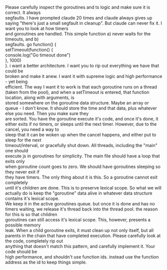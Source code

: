 Please carefully inspect the goroutines and ts logic and make sure it is correct. It always  
 segfaults. I have prompted claude 20 times and claude always gives up saying "there's just a 
 small segfault in cleanup". But claude can never fix it. I want you to look at how timers   
 and goroutines are handled. This simple function a) never waits for the timeouts, and b)   
 segfaults. go function() {                                  
   setTimeout(function() {                                  
     console.log("Go timeout done")                            
   }, 1000)                                         
 }. i want a better architecture. I want you to rip out everything we have that could be    
 broken and make it anew. I want it with supreme logic and high performance - yet being    
 efficient. The way I want it to work is that each goroutine runs on a thread (taken from the 
 pool), and when a setTimeout is entered, that function location, along with arguments, is   
 stored somewhere on the goroutine data structure. Maybe an array or queue - I don't know. It 
 should store the time and that data, plus whatever else you need. Then you make sure they   
 are sorted. You have the goroutine execute it's code, and once it's done, it either exits if 
 no timers, or sleeps until the next timer. However, due to the cancel, you need a way to   
 sleep that it can be woken up when the cancel happens, and either put to sleep for the next  
 timeout/interval, or gracefully shut down. All threads, including the "main" one should    
 execute js in goroutines for simplicity. The main file should have a loop that exits only   
 when goroutine count goes to zero. We should have goroutines sleeping so they never exit if  
 they have timers. The only thing about it is this. So a goroutine cannot exit completely   
 until it's children are done. This is to preserve lexical scope. So what we will actually do 
 is keep the "goroutine" data alive in whatever data structure contains it's lexical scope.  
 We keep it in the active goroutines queue. but once it is done and has no timers waiting, we 
 release it's thread back into the thread pool. the reason for this is so that children    
 goroutines can still access it's lexical scope. This, however, presents a possible memory   
 leak. When a child goroutine exits, it must clean up not only itself, but all parents in the 
 chain that have completed execution. Please carefully look at the code, completely rip out  
 anything that doesn't match this pattern, and carefully implement it. Your code should be   
 high performance, and shouldn't use function ids. instead use the function address as the id 
 to keep things simple.
